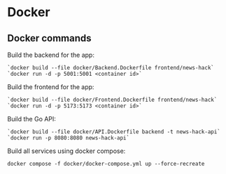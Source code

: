 # Docker

## Docker commands

Build the backend for the app:

    `docker build --file docker/Backend.Dockerfile frontend/news-hack`
    `docker run -d -p 5001:5001 <container id>`

Build the frontend for the app:

    `docker build --file docker/Frontend.Dockerfile frontend/news-hack`
    `docker run -d -p 5173:5173 <container id>`

Build the Go API:

    `docker build --file docker/API.Dockerfile backend -t news-hack-api`
    `docker run -p 8080:8080 news-hack-api`

Build all services using docker compose:

    docker compose -f docker/docker-compose.yml up --force-recreate
